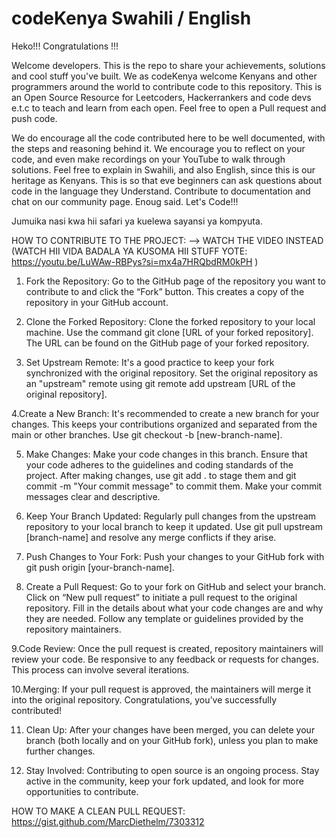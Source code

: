 # codeKenya Swahili / English

Heko!!! Congratulations !!!

Welcome developers. This is the repo to share your achievements, solutions and cool stuff you've built.
We as codeKenya welcome Kenyans and other programmers around the world to contribute code to this repository.
This is an Open Source Resource for Leetcoders, Hackerrankers and code devs e.t.c to teach and learn from each open. Feel free to open a Pull request
and push code.

We do encourage all the code contributed here to be well documented, with the steps and reasoning behind it. 
We encourage you to reflect on your code, and even make recordings on your YouTube to walk through solutions.
Feel free to explain in Swahili, and also English, since this is our heritage as Kenyans. This is so that eve beginners can ask questions about code in the language they Understand.
Contribute to documentation and chat on our community page.
Enoug said. Let's Code!!! 

Jumuika nasi kwa hii safari ya kuelewa sayansi ya kompyuta.

HOW TO CONTRIBUTE TO THE PROJECT:  --> WATCH THE VIDEO INSTEAD (WATCH HII VIDA BADALA YA KUSOMA HII STUFF YOTE: https://youtu.be/LuWAw-RBPys?si=mx4a7HRQbdRM0kPH )
1. Fork the Repository:
Go to the GitHub page of the repository you want to contribute to and click the “Fork” button. This creates a copy of the repository in your GitHub account.

2. Clone the Forked Repository:
Clone the forked repository to your local machine. Use the command git clone [URL of your forked repository].
The URL can be found on the GitHub page of your forked repository.

3. Set Upstream Remote:
It's a good practice to keep your fork synchronized with the original repository. Set the original repository as an "upstream" remote using git remote add upstream [URL of the original repository].

4.Create a New Branch:
It's recommended to create a new branch for your changes. This keeps your contributions organized and separated from the main or other branches.
Use git checkout -b [new-branch-name].

5. Make Changes:
Make your code changes in this branch. Ensure that your code adheres to the guidelines and coding standards of the project.
After making changes, use git add . to stage them and git commit -m "Your commit message" to commit them. Make your commit messages clear and descriptive.

6. Keep Your Branch Updated:
Regularly pull changes from the upstream repository to your local branch to keep it updated. Use git pull upstream [branch-name] and resolve any merge conflicts if they arise.

7. Push Changes to Your Fork:
Push your changes to your GitHub fork with git push origin [your-branch-name].

8. Create a Pull Request:
Go to your fork on GitHub and select your branch. Click on “New pull request” to initiate a pull request to the original repository.
Fill in the details about what your code changes are and why they are needed. Follow any template or guidelines provided by the repository maintainers.

9.Code Review:
Once the pull request is created, repository maintainers will review your code. Be responsive to any feedback or requests for changes. This process can involve several iterations.

10.Merging:
If your pull request is approved, the maintainers will merge it into the original repository. Congratulations, you’ve successfully contributed!

11. Clean Up:
After your changes have been merged, you can delete your branch (both locally and on your GitHub fork), unless you plan to make further changes.

12. Stay Involved:
Contributing to open source is an ongoing process. Stay active in the community, keep your fork updated, and look for more opportunities to contribute.

HOW TO MAKE A CLEAN PULL REQUEST:
https://gist.github.com/MarcDiethelm/7303312
